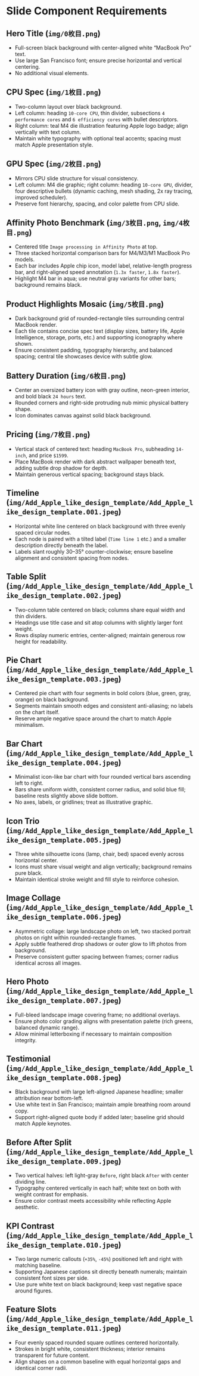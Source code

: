# Slide Component Requirements

## Hero Title (`img/0枚目.png`)
- Full-screen black background with center-aligned white “MacBook Pro” text.
- Use large San Francisco font; ensure precise horizontal and vertical centering.
- No additional visual elements.

## CPU Spec (`img/1枚目.png`)
- Two-column layout over black background.
- Left column: heading `10-core CPU`, thin divider, subsections `4 performance cores` and `6 efficiency cores` with bullet descriptors.
- Right column: teal M4 die illustration featuring Apple logo badge; align vertically with text column.
- Maintain white typography with optional teal accents; spacing must match Apple presentation style.

## GPU Spec (`img/2枚目.png`)
- Mirrors CPU slide structure for visual consistency.
- Left column: M4 die graphic; right column: heading `10-core GPU`, divider, four descriptive bullets (dynamic caching, mesh shading, 2x ray tracing, improved scheduler).
- Preserve font hierarchy, spacing, and color palette from CPU slide.

## Affinity Photo Benchmark (`img/3枚目.png`, `img/4枚目.png`)
- Centered title `Image processing in Affinity Photo` at top.
- Three stacked horizontal comparison bars for M4/M3/M1 MacBook Pro models.
- Each bar includes Apple chip icon, model label, relative-length progress bar, and right-aligned speed annotation (`1.3x faster`, `1.8x faster`).
- Highlight M4 bar in aqua; use neutral gray variants for other bars; background remains black.

## Product Highlights Mosaic (`img/5枚目.png`)
- Dark background grid of rounded-rectangle tiles surrounding central MacBook render.
- Each tile contains concise spec text (display sizes, battery life, Apple Intelligence, storage, ports, etc.) and supporting iconography where shown.
- Ensure consistent padding, typography hierarchy, and balanced spacing; central tile showcases device with subtle glow.

## Battery Duration (`img/6枚目.png`)
- Center an oversized battery icon with gray outline, neon-green interior, and bold black `24 hours` text.
- Rounded corners and right-side protruding nub mimic physical battery shape.
- Icon dominates canvas against solid black background.

## Pricing (`img/7枚目.png`)
- Vertical stack of centered text: heading `MacBook Pro`, subheading `14-inch`, and price `$1599`.
- Place MacBook render with dark abstract wallpaper beneath text, adding subtle drop shadow for depth.
- Maintain generous vertical spacing; background stays black.

## Timeline (`img/Add_Apple_like_design_template/Add_Apple_like_design_template.001.jpeg`)
- Horizontal white line centered on black background with three evenly spaced circular nodes.
- Each node is paired with a tilted label (`Time line 1` etc.) and a smaller description directly beneath the label.
- Labels slant roughly 30–35° counter-clockwise; ensure baseline alignment and consistent spacing from nodes.

## Table Split (`img/Add_Apple_like_design_template/Add_Apple_like_design_template.002.jpeg`)
- Two-column table centered on black; columns share equal width and thin dividers.
- Headings use title case and sit atop columns with slightly larger font weight.
- Rows display numeric entries, center-aligned; maintain generous row height for readability.

## Pie Chart (`img/Add_Apple_like_design_template/Add_Apple_like_design_template.003.jpeg`)
- Centered pie chart with four segments in bold colors (blue, green, gray, orange) on black background.
- Segments maintain smooth edges and consistent anti-aliasing; no labels on the chart itself.
- Reserve ample negative space around the chart to match Apple minimalism.

## Bar Chart (`img/Add_Apple_like_design_template/Add_Apple_like_design_template.004.jpeg`)
- Minimalist icon-like bar chart with four rounded vertical bars ascending left to right.
- Bars share uniform width, consistent corner radius, and solid blue fill; baseline rests slightly above slide bottom.
- No axes, labels, or gridlines; treat as illustrative graphic.

## Icon Trio (`img/Add_Apple_like_design_template/Add_Apple_like_design_template.005.jpeg`)
- Three white silhouette icons (lamp, chair, bed) spaced evenly across horizontal center.
- Icons must share visual weight and align vertically; background remains pure black.
- Maintain identical stroke weight and fill style to reinforce cohesion.

## Image Collage (`img/Add_Apple_like_design_template/Add_Apple_like_design_template.006.jpeg`)
- Asymmetric collage: large landscape photo on left, two stacked portrait photos on right within rounded-rectangle frames.
- Apply subtle feathered drop shadows or outer glow to lift photos from background.
- Preserve consistent gutter spacing between frames; corner radius identical across all images.

## Hero Photo (`img/Add_Apple_like_design_template/Add_Apple_like_design_template.007.jpeg`)
- Full-bleed landscape image covering frame; no additional overlays.
- Ensure photo color grading aligns with presentation palette (rich greens, balanced dynamic range).
- Allow minimal letterboxing if necessary to maintain composition integrity.

## Testimonial (`img/Add_Apple_like_design_template/Add_Apple_like_design_template.008.jpeg`)
- Black background with large left-aligned Japanese headline; smaller attribution near bottom-left.
- Use white text in San Francisco; maintain ample breathing room around copy.
- Support right-aligned quote body if added later; baseline grid should match Apple keynotes.

## Before After Split (`img/Add_Apple_like_design_template/Add_Apple_like_design_template.009.jpeg`)
- Two vertical halves: left light-gray `Before`, right black `After` with center dividing line.
- Typography centered vertically in each half; white text on both with weight contrast for emphasis.
- Ensure color contrast meets accessibility while reflecting Apple aesthetic.

## KPI Contrast (`img/Add_Apple_like_design_template/Add_Apple_like_design_template.010.jpeg`)
- Two large numeric callouts (`+35%`, `-45%`) positioned left and right with matching baseline.
- Supporting Japanese captions sit directly beneath numerals; maintain consistent font sizes per side.
- Use pure white text on black background; keep vast negative space around figures.

## Feature Slots (`img/Add_Apple_like_design_template/Add_Apple_like_design_template.011.jpeg`)
- Four evenly spaced rounded square outlines centered horizontally.
- Strokes in bright white, consistent thickness; interior remains transparent for future content.
- Align shapes on a common baseline with equal horizontal gaps and identical corner radii.
